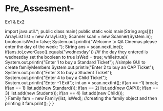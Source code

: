 # Pre_Assesment-
Ex1 &amp; Ex2 

import java.util.*;
public class main{
   public static void main(String args[]){
      ArrayList<familyMember> list = new ArrayList<familyMember>();
      Scanner scan = new Scanner(System.in);
      boolean isWed = false;
      System.out.println("Welcome to QA Cinemas please enter the day of the week: ");
      String ans = scan.nextLine();
      if(ans.toLowerCase().equals("wednesday")) //if the day they entered is wednesday set the boolean to true
         isWed = true;
      while(true){
         System.out.println("Enter 1 to buy a Standard Ticket"); //simple GUI to create familyMembers
         System.out.println("Enter 2 to buy an OAP Ticket"); 
         System.out.println("Enter 3 to buy a Student Ticket");
         System.out.println("Enter 4 to buy a Child Ticket");
         System.out.println("Enter -1 Exit");
         int an = scan.nextInt();
         if(an == -1)
            break;
         if(an == 1)
            list.add(new Standard());
         if(an == 2)
            list.add(new OAP());
         if(an == 3)
            list.add(new Student());
         if(an == 4)
            list.add(new Child());   
      }
      Family fam = new Family(list, isWed); //creating the family object and then printing it
      fam.print();
   }
}
